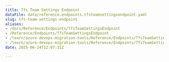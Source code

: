 ```yaml
---
title: Tfs Team Settings Endpoint
dataFile: data/reference.endpoints.tfsteamsettingsendpoint.yaml
slug: tfs-team-settings-endpoint
aliases:
- /docs/Reference/Endpoints/TfsTeamSettingsEndpoint
- /Reference/Endpoints/TfsTeamSettingsEndpoint
- /learn/azure-devops-migration-tools/Reference/Endpoints/TfsTeamSettingsEndpoint
- /learn/azure-devops-migration-tools/Reference/Endpoints/TfsTeamSettingsEndpoint/index.md
date: 2025-06-24T12:07:31Z

---
```


